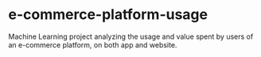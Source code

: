# e-commerce-platform-usage
 Machine Learning project analyzing the usage and value spent by users of an e-commerce platform, on both app and website.
